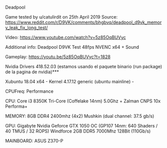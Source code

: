 Deadpool

Game tested by u/catulirdit on 25th April 2019
Source:
https://www.reddit.com/r/D9VK/comments/bhgbvq/deadpool_d9vk_memory_leak_fix_long_test/

Video:
https://www.youtube.com/watch?v=5z85OqBUVyc

Additional info:
Deadpool D9VK Test 48fps NVENC x64 + Sound

Gameplay: https://youtu.be/5z85OqBUVyc?t=1828

Nvidia Drivers 418.52.03 (estamos usando el paquete binario (run package) de la pagina de nvidia)***

Xubuntu 18.04 x64 - Kernel 4.17.12 generic (ubuntu mainline) -

CPUFreq: Performance

CPU: Core i3 8350K Tri-Core (Coffelake 14nm) 5.0Ghz + Zalman CNPS 10x Performa+

MEMORY: 8GB DDR4 2400mhz (4x2) Mushkin (dual channel: 37.5 gb/s)

GPU: Gigabyte Nvidia Geforce GTX 1050 OC (GP107 14nm: 640 Shaders / 40 TMUS / 32 ROPS) Windforce 2GB DDR5 7000Mhz 128Bit (110Gb/s)

MAINBOARD: ASUS Z370-P
